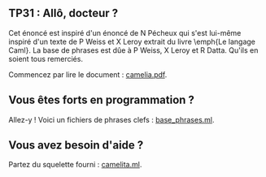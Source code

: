 TP31 : Allô, docteur ?
---

Cet énoncé est inspiré d'un énoncé de N Pécheux qui s'est lui-même
inspiré d'un texte de P Weiss et X Leroy extrait du livre \emph{Le
langage Caml}. La base de phrases est dûe à P Weiss, X Leroy et R
Datta. Qu'ils en soient tous remerciés.

Commencez par lire le document :
[camelia.pdf](https://cahier-de-prepa.fr/mp2i-pv/download?id=1857).

## Vous êtes forts en programmation ? 
Allez-y ! Voici un fichiers de phrases clefs : [base_phrases.ml](base_phrases.ml).

## Vous avez besoin d'aide ?
Partez du squelette fourni : [camelita.ml](camelita.ml).
